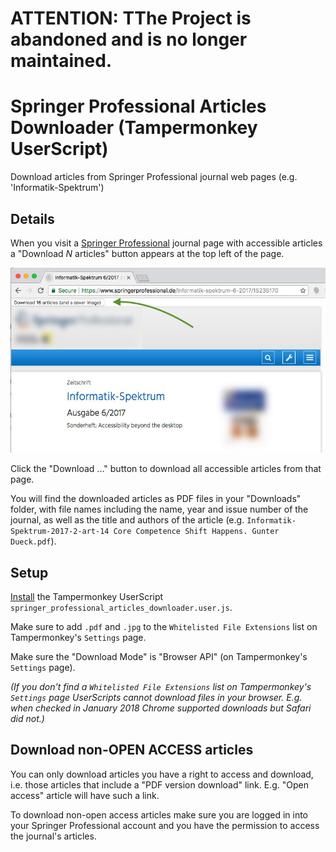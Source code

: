 # ATTENTION: TThe Project is abandoned and is no longer maintained.

# Springer Professional Articles Downloader (Tampermonkey UserScript)


Download articles from Springer Professional journal web pages (e.g. 'Informatik-Spektrum')

## Details

When you visit a [Springer Professional](https://www.springerprofessional.de/library/journals) journal page with accessible articles a "Download _N_ articles" button appears at the top left of the page. 

![Download Button](img/button.jpg)

Click the "Download ..." button to download all accessible articles from that page. 

You will find the downloaded articles as PDF files in your "Downloads" folder, with file names including the name, year and issue number of the journal, as well as the title and authors of the article (e.g. `Informatik-Spektrum-2017-2-art-14 Core Competence Shift Happens. Gunter Dueck.pdf`).

## Setup

[Install](https://tampermonkey.net/faq.php?ext=dhdg#Q102) the Tampermonkey UserScript `springer_professional_articles_downloader.user.js`.

Make sure to add `.pdf` and `.jpg` to the `Whitelisted File Extensions` list on Tampermonkey's `Settings` page. 

Make sure the "Download Mode" is "Browser API" (on Tampermonkey's `Settings` page).

_(If you don't find a `Whitelisted File Extensions` list on Tampermonkey's `Settings` page UserScripts cannot download files in your browser. E.g. when checked in January 2018 Chrome supported downloads but Safari did not.)_

## Download non-OPEN ACCESS articles

You can only download articles you have a right to access and download, i.e. those articles that include a "PDF version download" link. E.g. "Open access" article will have such a link.

To download non-open access articles make sure you are logged in into your Springer Professional account and you have the permission to access the journal's articles. 



